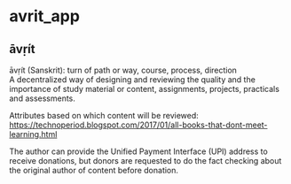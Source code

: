 # avrit_app

## āvṛít
āvṛít (Sanskrit): turn of path or way, course, process, direction   
A decentralized way of designing and reviewing the quality and the importance of study material or content, assignments, projects, practicals and assessments. 

Attributes based on which content will be reviewed:
https://technoperiod.blogspot.com/2017/01/all-books-that-dont-meet-learning.html

The author can provide the Unified Payment Interface (UPI) address to receive donations, but donors are requested to do the fact checking about the original author of content before donation. 